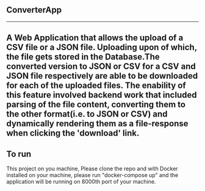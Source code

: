 ## ConverterApp
---
A Web Application that allows the upload of a CSV file or a JSON file. Uploading upon of which, the file gets stored in the Database.The converted version to JSON or CSV for a CSV and JSON file respectively are able to be downloaded for each of the uploaded files. 
The enability of this feature involved backend work that included parsing of the file content, converting them to the other format(i.e. to JSON or CSV) and dynamically rendering them as a file-response when clicking the 'download' link.
---
## To run 
This project on you machine, Please clone the repo and with Docker installed on your machine, please run "docker-compose up" and the application will be running on 8000th port of your machine. 
